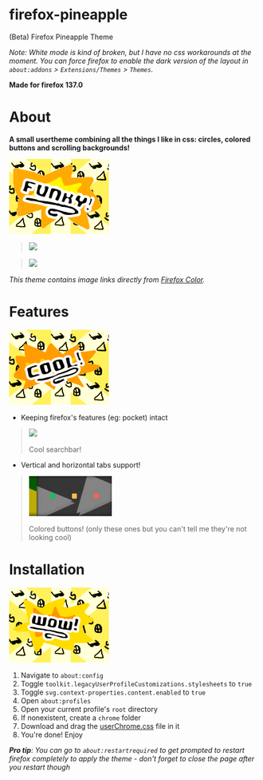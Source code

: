 # firefox-pineapple
(Beta) Firefox Pineapple Theme

*Note: White mode is kind of broken, but I have no css workarounds at the moment. You can force firefox to enable the dark version of the layout in `about:addons` > `Extensions/Themes` > `Themes`.* 

**Made for firefox 137.0**

# About
**A small usertheme combining all the things I like in css: circles, colored buttons and scrolling backgrounds!**

<img src="https://github.com/tt-thoma/firefox-pineapple/blob/main/.showcase/funky!.png?raw=true">

> <img src="https://github.com/tt-thoma/firefox-pineapple/blob/main/.showcase/horizontaltabs.gif?raw=true">

> <img src="https://github.com/tt-thoma/firefox-pineapple/blob/main/.showcase/verticaltabs.gif?raw=true">

*This theme contains image links directly from [Firefox Color](https://color.firefox.com/).*

# Features
<img src="https://github.com/tt-thoma/firefox-pineapple/blob/main/.showcase/cool!.png?raw=true">

- Keeping firefox's features (eg: pocket) intact
> <img src="https://github.com/tt-thoma/firefox-pineapple/blob/main/.showcase/searchbar.gif?raw=true">
>
> Cool searchbar!
- Vertical and horizontal tabs support!
> <img src="https://github.com/tt-thoma/firefox-pineapple/blob/main/.showcase/closebuttons.gif?raw=true">
>
> Colored buttons! (only these ones but you can't tell me they're not looking cool)

# Installation
<img src="https://github.com/tt-thoma/firefox-pineapple/blob/main/.showcase/wow!.png?raw=true">

1. Navigate to `about:config`
2. Toggle `toolkit.legacyUserProfileCustomizations.stylesheets` to `true`
3. Toggle `svg.context-properties.content.enabled` to `true`
4. Open `about:profiles`
5. Open your current profile's `root` directory
6. If nonexistent, create a `chrome` folder
7. Download and drag the [userChrome.css](https://github.com/tt-thoma/firefox-pineapple/blob/main/userChrome.css) file in it
8. You're done! Enjoy

***Pro tip**: You can go to `about:restartrequired` to get prompted to restart firefox completely to apply the theme - don't forget to close the page after you restart though*
